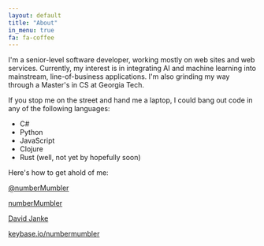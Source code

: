 ```yaml
---
layout: default
title: "About"
in_menu: true
fa: fa-coffee
---
```


I'm a senior-level software developer, working mostly on web sites and web services. Currently, my interest is in integrating AI and machine learning into mainstream, line-of-business applications. I'm also grinding my way through a Master's in CS at Georgia Tech.

If you stop me on the street and hand me a laptop, I could bang out code in any of the following languages:

- C#
- Python
- JavaScript
- Clojure
- Rust (well, not yet by hopefully soon)

Here's how to get ahold of me:

[<i class="fa fa-twitter fa-3x" aria-hidden="true"></i> @numberMumbler](https://twitter.com/numberMumbler/)

[<i class="fa fa-github fa-3x" aria-hidden="true"></i> numberMumbler](https://github.com/numberMumbler/)

[<i class="fa fa-linkedin-square fa-3x" aria-hidden="true"></i> David Janke](https://www.linkedin.com/in/davidjanke)

[keybase.io/numbermumbler](https://keybase.io/numbermumbler)